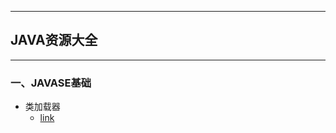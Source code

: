 
---
## JAVA资源大全

---
### 一、JAVASE基础

- 类加载器
    -  [link](https://github.com/YoucanyouUp1/learn-for-last-hornor/blob/master/%E5%AD%A6%E4%B9%A0%E6%80%BB%E7%BB%93/%E7%B1%BB%E5%8A%A0%E8%BD%BD%E5%99%A8.md)

